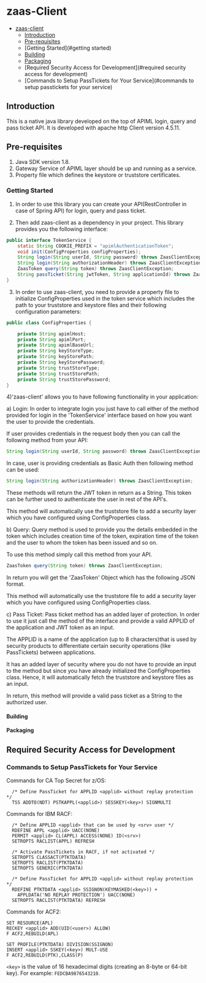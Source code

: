 # zaas-Client

- [zaas-client](#zaas-client)
  - [Introduction](#introduction)
  - [Pre-requisites](#pre-requisites)
  - [Getting Started](#getting started)
  - [Building](#building)
  - [Packaging](#packaging)
  - [Required Security Access for Development](#required security access for development)
  - [Commands to Setup PassTickets for Your Service](#commands to setup passtickets for your service)
  
## Introduction

This is a native java library developed on the top of APIML login, query and pass ticket API. It is developed with apache http Client version 4.5.11.

## Pre-requisites

1) Java SDK version 1.8.
2) Gateway Service of APIML layer should be up and running as a service.
3) Property file which defines the keystore or truststore certificates.

### Getting Started

1) In order to use this library you can create your API(RestController in case of Spring API) for login, query and pass ticket.

2) Then add zaas-client as a dependency in your project. This library provides you the following interface:

```java
public interface TokenService {
    static String COOKIE_PREFIX = "apimlAuthenticationToken";
    void init(ConfigProperties configProperties);
    String login(String userId, String password) throws ZaasClientException;
    String login(String authorizationHeader) throws ZaasClientException;
    ZaasToken query(String token) throws ZaasClientException;
    String passTicket(String jwtToken, String applicationId) throws ZaasClientException;
}
```
3) In order to use zaas-client, you need to provide a property file to initialize ConfigProperties used 
in the token service which includes the path to your truststore and keystore files and their following 
configuration parameters:

```java
public class ConfigProperties {

    private String apimlHost;
    private String apimlPort;
    private String apimlBaseUrl;
    private String keyStoreType;
    private String keyStorePath;
    private String keyStorePassword;
    private String trustStoreType;
    private String trustStorePath;
    private String trustStorePassword;
}
```

4)'zaas-client' allows you to have following functionality in your application:

a) Login:
In order to integrate login you just have to call either of the method provided for login in the 'TokenService' interface
based on how you want the user to provide the credentials.

If user provides credentials in the request body then you can call the following method from your API:
```java
String login(String userId, String password) throws ZaasClientException;
 ``` 
In case, user is providing credentials as Basic Auth then following method can be used:
```java
String login(String authorizationHeader) throws ZaasClientException;
 ```    
These methods will return the JWT token in return as a String. This token can be further used to authenticate the user
in rest of the API's.

This method will automatically use the truststore file to add a security layer which you have configured using ConfigProperties class.

b) Query:
Query method is used to provide you the details embedded in the token which includes creation time of the token, expiration time 
of the token and the user to whom the token has been issued and so on.

To use this method simply call this method from your API.
```java
ZaasToken query(String token) throws ZaasClientException;
 ``` 
In return you will get the 'ZaasToken' Object which has the following JSON format.

This method will automatically use the truststore file to add a security layer which you have configured using ConfigProperties class.

c) Pass Ticket:
Pass ticket method has an added layer of protection. In order to use it just call the method of the interface and provide
a valid APPLID of the application and JWT token as an input.

The APPLID is a name of the application (up to 8 characters)that is used by security products to differentiate 
certain security operations (like PassTickets) between applications.

It has an added layer of security where you do not have to provide an input to the method but since you have already initialized the
ConfigProperties class. Hence, it will automatically fetch the truststore and keystore files as an input.

In return, this method will provide a valid pass ticket as a String to the authorized user.

#### Building


#### Packaging


## Required Security Access for Development


### Commands to Setup PassTickets for Your Service

Commands for CA Top Secret for z/OS:

```tss
  /* Define PassTicket for APPLID <applid> without replay protection */
  TSS ADDTO(NDT) PSTKAPPL(<applid>) SESSKEY(<key>) SIGNMULTI
```

Commands for IBM RACF:

```racf
  /* Define APPLID <applid> that can be used by <srv> user */
  RDEFINE APPL <applid> UACC(NONE)
  PERMIT <applid> CL(APPL) ACCESS(NONE) ID(<srv>)
  SETROPTS RACLIST(APPL) REFRESH

  /* Activate PassTickets in RACF, if not activated */
  SETROPTS CLASSACT(PTKTDATA)
  SETROPTS RACLIST(PTKTDATA)
  SETROPTS GENERIC(PTKTDATA)

  /* Define PassTicket for APPLID <applid> without replay protection */
  RDEFINE PTKTDATA <applid> SSIGNON(KEYMASKED(<key>)) +
    APPLDATA('NO REPLAY PROTECTION') UACC(NONE)
  SETROPTS RACLIST(PTKTDATA) REFRESH
```

Commands for ACF2:

```acf2
SET RESOURCE(APL)
RECKEY <applid> ADD(UID(<user>) ALLOW)
F ACF2,REBUILD(APL)

SET PROFILE(PTKTDATA) DIVISION(SSIGNON)
INSERT <applid> SSKEY(<key>) MULT-USE
F ACF2,REBUILD(PTK),CLASS(P)
```

`<key>` is the value of 16 hexadecimal digits (creating an 8-byte or 64-bit key). For example: `FEDCBA9876543210`.

